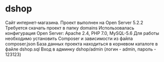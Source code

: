 # dshop
Сайт интернет-магазина.
Проект выполнен на Open Server 5.2.2
Требуется скачать проект в папку domains
Использовалась конфигурация Open Server: Apache 2.4, PHP 7.0, MySQL-5.6
Для работы необходимо установить Composer и зависимости из файла composer.json
База данных проекта находиться в корневом каталоге в файле dshop.sql
Вход в админку dshop/admin (логин - admin, пароль - 123123)
